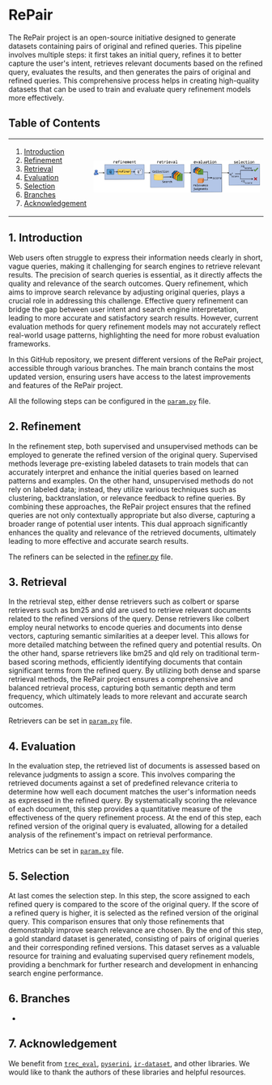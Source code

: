 # RePair

The RePair project is an open-source initiative designed to generate datasets containing pairs of original and refined queries. This pipeline involves multiple steps: it first takes an initial query, refines it to better capture the user's intent, retrieves relevant documents based on the refined query, evaluates the results, and then generates the pairs of original and refined queries. This comprehensive process helps in creating high-quality datasets that can be used to train and evaluate query refinement models more effectively.

## Table of Contents
<table align="center" border=0>
<tr>
<td>
   
1. [Introduction](#Introduction)
2. [Refinement](#Refinement)
3. [Retrieval](#Retrieval)
4. [Evaluation](#Evaluation)
5. [Selection](#Selection)
6. [Branches](#Branches)
7. [Acknowledgement](#Acknowledgement)
</td>
<td><img src='misc/repair_flow.jpg' width="100%" /></td>
</table>

   
## 1. Introduction
Web users often struggle to express their information needs clearly in short, vague queries, making it challenging for search engines to retrieve relevant results. The precision of search queries is essential, as it directly affects the quality and relevance of the search outcomes. Query refinement, which aims to improve search relevance by adjusting original queries, plays a crucial role in addressing this challenge. Effective query refinement can bridge the gap between user intent and search engine interpretation, leading to more accurate and satisfactory search results. However, current evaluation methods for query refinement models may not accurately reflect real-world usage patterns, highlighting the need for more robust evaluation frameworks.

In this GitHub repository, we present different versions of the RePair project, accessible through various branches. The main branch contains the most updated version, ensuring users have access to the latest improvements and features of the RePair project.

All the following steps can be configured in the [`param.py`](https://github.com/fani-lab/RePair/blob/cb94e0e4b8e85481e737f7e37b2268bfd0c49db3/src/param.py#L12) file.

## 2. Refinement
In the refinement step, both supervised and unsupervised methods can be employed to generate the refined version of the original query. Supervised methods leverage pre-existing labeled datasets to train models that can accurately interpret and enhance the initial queries based on learned patterns and examples. On the other hand, unsupervised methods do not rely on labeled data; instead, they utilize various techniques such as clustering, backtranslation, or relevance feedback to refine queries. By combining these approaches, the RePair project ensures that the refined queries are not only contextually appropriate but also diverse, capturing a broader range of potential user intents. This dual approach significantly enhances the quality and relevance of the retrieved documents, ultimately leading to more effective and accurate search results.

The refiners can be selected in the [refiner.py](https://github.com/fani-lab/RePair/blob/cb94e0e4b8e85481e737f7e37b2268bfd0c49db3/src/refinement/refiner_param.py) file.

## 3. Retrieval
In the retrieval step, either dense retrievers such as colbert or sparse retrievers such as bm25 and qld are used to retrieve relevant documents related to the refined versions of the query. Dense retrievers like colbert employ neural networks to encode queries and documents into dense vectors, capturing semantic similarities at a deeper level. This allows for more detailed matching between the refined query and potential results. On the other hand, sparse retrievers like bm25 and qld rely on traditional term-based scoring methods, efficiently identifying documents that contain significant terms from the refined query. By utilizing both dense and sparse retrieval methods, the RePair project ensures a comprehensive and balanced retrieval process, capturing both semantic depth and term frequency, which ultimately leads to more relevant and accurate search outcomes.

Retrievers can be set in [`param.py`](https://github.com/fani-lab/RePair/blob/cb94e0e4b8e85481e737f7e37b2268bfd0c49db3/src/param.py#L18) file.


## 4. Evaluation
In the evaluation step, the retrieved list of documents is assessed based on relevance judgments to assign a score. This involves comparing the retrieved documents against a set of predefined relevance criteria to determine how well each document matches the user's information needs as expressed in the refined query. By systematically scoring the relevance of each document, this step provides a quantitative measure of the effectiveness of the query refinement process. At the end of this step, each refined version of the original query is evaluated, allowing for a detailed analysis of the refinement's impact on retrieval performance. 

Metrics can be set in [`param.py`](https://github.com/fani-lab/RePair/blob/cb94e0e4b8e85481e737f7e37b2268bfd0c49db3/src/param.py#L19) file.

## 5. Selection
At last comes the selection step. In this step, the score assigned to each refined query is compared to the score of the original query. If the score of a refined query is higher, it is selected as the refined version of the original query. This comparison ensures that only those refinements that demonstrably improve search relevance are chosen. By the end of this step, a gold standard dataset is generated, consisting of pairs of original queries and their corresponding refined versions. This dataset serves as a valuable resource for training and evaluating supervised query refinement models, providing a benchmark for further research and development in enhancing search engine performance.

## 6. Branches
- 

## 7. Acknowledgement
We benefit from [``trec_eval``](https://github.com/usnistgov/trec_eval), [``pyserini``](https://github.com/castorini/pyserini), [``ir-dataset``](https://ir-datasets.com/), and other libraries. We would like to thank the authors of these libraries and helpful resources.
  



